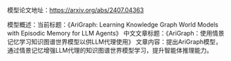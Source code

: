 模型论文地址：https://arxiv.org/abs/2407.04363

模型概述：当前标题：《AriGraph: Learning Knowledge Graph World Models with Episodic Memory for LLM Agents》
中文文章标题：《AriGraph：使用情景记忆学习知识图谱世界模型以供LLM代理使用》
文章内容：提出AriGraph模型，通过情景记忆增强LLM代理的知识图谱世界模型学习，提升智能体推理能力。

